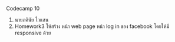 Codecamp 10
1. นายภคินัย   ไวแสน
2. Homework3
    ให้สร้าง หน้า web page หน้า log in ของ facebook โดยให้มี responsive ด้วย
